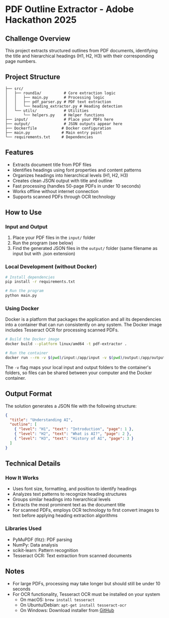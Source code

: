 # PDF Outline Extractor - Adobe Hackathon 2025

## Challenge Overview
This project extracts structured outlines from PDF documents, identifying the title and hierarchical headings (H1, H2, H3) with their corresponding page numbers.

## Project Structure
```
├── src/
│   ├── round1a/          # Core extraction logic
│   │   ├── main.py       # Processing logic
│   │   ├── pdf_parser.py # PDF text extraction
│   │   └── heading_extractor.py # Heading detection
│   └── utils/            # Utilities
│       └── helpers.py    # Helper functions
├── input/                # Place your PDFs here
├── output/               # JSON outputs appear here
├── Dockerfile           # Docker configuration
├── main.py              # Main entry point
└── requirements.txt     # Dependencies
```

## Features

- Extracts document title from PDF files
- Identifies headings using font properties and content patterns
- Organizes headings into hierarchical levels (H1, H2, H3)
- Creates clean JSON output with title and outline
- Fast processing (handles 50-page PDFs in under 10 seconds)
- Works offline without internet connection
- Supports scanned PDFs through OCR technology

## How to Use

### Input and Output
1. Place your PDF files in the `input/` folder
2. Run the program (see below)
3. Find the generated JSON files in the `output/` folder (same filename as input but with .json extension)

### Local Development (without Docker)
```bash
# Install dependencies
pip install -r requirements.txt

# Run the program
python main.py
```

### Using Docker
Docker is a platform that packages the application and all its dependencies into a container that can run consistently on any system. The Docker image includes Tesseract OCR for processing scanned PDFs.

```bash
# Build the Docker image
docker build --platform linux/amd64 -t pdf-extractor .

# Run the container
docker run --rm -v $(pwd)/input:/app/input -v $(pwd)/output:/app/output --network none pdf-extractor
```

The `-v` flag maps your local input and output folders to the container's folders, so files can be shared between your computer and the Docker container.

## Output Format

The solution generates a JSON file with the following structure:

```json
{
  "title": "Understanding AI",
  "outline": [
    { "level": "H1", "text": "Introduction", "page": 1 },
    { "level": "H2", "text": "What is AI?", "page": 2 },
    { "level": "H3", "text": "History of AI", "page": 3 }
  ]
}
```

## Technical Details

### How It Works
- Uses font size, formatting, and position to identify headings
- Analyzes text patterns to recognize heading structures
- Groups similar headings into hierarchical levels
- Extracts the most prominent text as the document title
- For scanned PDFs, employs OCR technology to first convert images to text before applying heading extraction algorithms

### Libraries Used
- PyMuPDF (fitz): PDF parsing
- NumPy: Data analysis
- scikit-learn: Pattern recognition
- Tesseract OCR: Text extraction from scanned documents

## Notes
- For large PDFs, processing may take longer but should still be under 10 seconds
- For OCR functionality, Tesseract OCR must be installed on your system
  - On macOS: `brew install tesseract`
  - On Ubuntu/Debian: `apt-get install tesseract-ocr`
  - On Windows: Download installer from [GitHub](https://github.com/UB-Mannheim/tesseract/wiki)